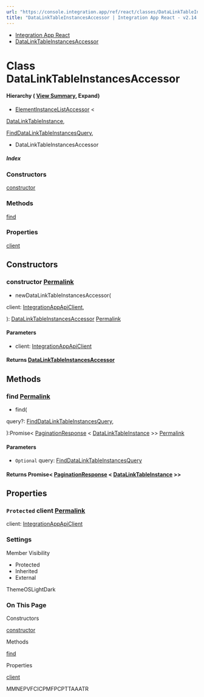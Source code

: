 ```yaml
---
url: "https://console.integration.app/ref/react/classes/DataLinkTableInstancesAccessor.html"
title: "DataLinkTableInstancesAccessor | Integration App React - v2.14.3"
---
```


- [Integration App React](https://console.integration.app/ref/react/index.html)
- [DataLinkTableInstancesAccessor](https://console.integration.app/ref/react/classes/DataLinkTableInstancesAccessor.html)

# Class DataLinkTableInstancesAccessor

#### Hierarchy ( [View Summary](https://console.integration.app/ref/react/hierarchy.html\#DataLinkTableInstancesAccessor), Expand)

- [ElementInstanceListAccessor](https://console.integration.app/ref/react/classes/ElementInstanceListAccessor.html) <

[DataLinkTableInstance](https://console.integration.app/ref/react/interfaces/DataLinkTableInstance.html),

[FindDataLinkTableInstancesQuery](https://console.integration.app/ref/react/interfaces/FindDataLinkTableInstancesQuery.html),

>
  - DataLinkTableInstancesAccessor

##### Index

### Constructors

[constructor](https://console.integration.app/ref/react/classes/DataLinkTableInstancesAccessor.html#constructor)

### Methods

[find](https://console.integration.app/ref/react/classes/DataLinkTableInstancesAccessor.html#find)

### Properties

[client](https://console.integration.app/ref/react/classes/DataLinkTableInstancesAccessor.html#client)

## Constructors

### constructor [Permalink](https://console.integration.app/ref/react/classes/DataLinkTableInstancesAccessor.html\#constructor)

- newDataLinkTableInstancesAccessor(

client: [IntegrationAppApiClient](https://console.integration.app/ref/react/classes/_integration-app_react.IntegrationAppApiClient.html),

): [DataLinkTableInstancesAccessor](https://console.integration.app/ref/react/classes/DataLinkTableInstancesAccessor.html) [Permalink](https://console.integration.app/ref/react/classes/DataLinkTableInstancesAccessor.html#constructordatalinktableinstancesaccessor)





#### Parameters



- client: [IntegrationAppApiClient](https://console.integration.app/ref/react/classes/_integration-app_react.IntegrationAppApiClient.html)

#### Returns [DataLinkTableInstancesAccessor](https://console.integration.app/ref/react/classes/DataLinkTableInstancesAccessor.html)

## Methods

### find [Permalink](https://console.integration.app/ref/react/classes/DataLinkTableInstancesAccessor.html\#find)

- find(

query?: [FindDataLinkTableInstancesQuery](https://console.integration.app/ref/react/interfaces/FindDataLinkTableInstancesQuery.html),

):Promise< [PaginationResponse](https://console.integration.app/ref/react/classes/PaginationResponse.html) < [DataLinkTableInstance](https://console.integration.app/ref/react/interfaces/DataLinkTableInstance.html) >> [Permalink](https://console.integration.app/ref/react/classes/DataLinkTableInstancesAccessor.html#find-1)





#### Parameters



- `Optional` query: [FindDataLinkTableInstancesQuery](https://console.integration.app/ref/react/interfaces/FindDataLinkTableInstancesQuery.html)

#### Returns Promise< [PaginationResponse](https://console.integration.app/ref/react/classes/PaginationResponse.html) < [DataLinkTableInstance](https://console.integration.app/ref/react/interfaces/DataLinkTableInstance.html) >>

## Properties

### `Protected` client [Permalink](https://console.integration.app/ref/react/classes/DataLinkTableInstancesAccessor.html\#client)

client: [IntegrationAppApiClient](https://console.integration.app/ref/react/classes/_integration-app_react.IntegrationAppApiClient.html)

### Settings

Member Visibility

- Protected
- Inherited
- External

ThemeOSLightDark

### On This Page

Constructors

[constructor](https://console.integration.app/ref/react/classes/DataLinkTableInstancesAccessor.html#constructor)

Methods

[find](https://console.integration.app/ref/react/classes/DataLinkTableInstancesAccessor.html#find)

Properties

[client](https://console.integration.app/ref/react/classes/DataLinkTableInstancesAccessor.html#client)

MMNEPVFCICPMFPCPTTAAATR